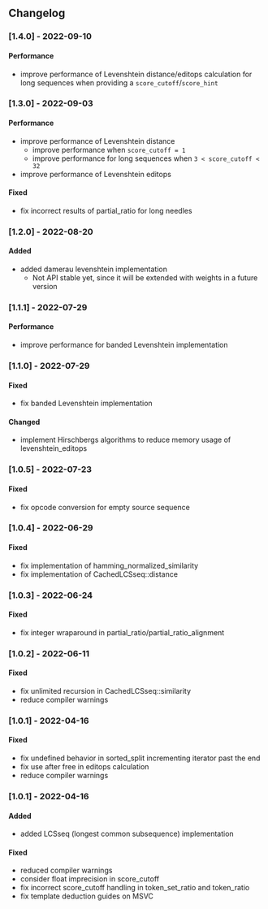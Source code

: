 ## Changelog

### [1.4.0] - 2022-09-10
#### Performance
- improve performance of Levenshtein distance/editops calculation for long
  sequences when providing a `score_cutoff`/`score_hint`

### [1.3.0] - 2022-09-03
#### Performance
- improve performance of Levenshtein distance
  - improve performance when `score_cutoff = 1`
  - improve performance for long sequences when `3 < score_cutoff < 32`
- improve performance of Levenshtein editops

#### Fixed
- fix incorrect results of partial_ratio for long needles

### [1.2.0] - 2022-08-20
#### Added
- added damerau levenshtein implementation
  - Not API stable yet, since it will be extended with weights in a future version

### [1.1.1] - 2022-07-29
#### Performance
- improve performance for banded Levenshtein implementation

### [1.1.0] - 2022-07-29
#### Fixed
- fix banded Levenshtein implementation

#### Changed
- implement Hirschbergs algorithms to reduce memory usage of
  levenshtein_editops

### [1.0.5] - 2022-07-23
#### Fixed
- fix opcode conversion for empty source sequence

### [1.0.4] - 2022-06-29
#### Fixed
- fix implementation of hamming_normalized_similarity
- fix implementation of CachedLCSseq::distance

### [1.0.3] - 2022-06-24
#### Fixed
- fix integer wraparound in partial_ratio/partial_ratio_alignment

### [1.0.2] - 2022-06-11
#### Fixed
- fix unlimited recursion in CachedLCSseq::similarity
- reduce compiler warnings

### [1.0.1] - 2022-04-16
#### Fixed
- fix undefined behavior in sorted_split incrementing iterator past the end
- fix use after free in editops calculation
- reduce compiler warnings

### [1.0.1] - 2022-04-16
#### Added
- added LCSseq (longest common subsequence) implementation

#### Fixed
- reduced compiler warnings
- consider float imprecision in score_cutoff
- fix incorrect score_cutoff handling in token_set_ratio and token_ratio
- fix template deduction guides on MSVC

